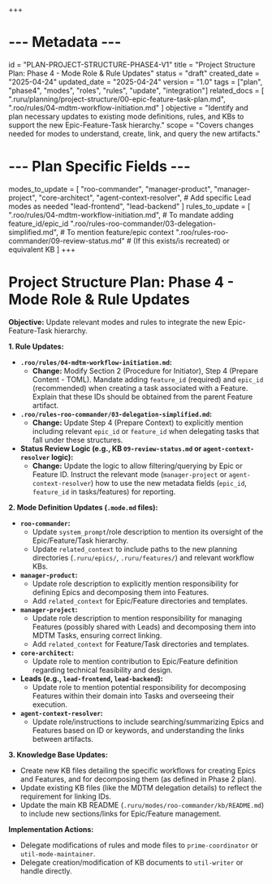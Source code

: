 +++
# --- Metadata ---
id = "PLAN-PROJECT-STRUCTURE-PHASE4-V1"
title = "Project Structure Plan: Phase 4 - Mode Role & Rule Updates"
status = "draft"
created_date = "2025-04-24"
updated_date = "2025-04-24"
version = "1.0"
tags = ["plan", "phase4", "modes", "roles", "rules", "update", "integration"]
related_docs = [
    ".ruru/planning/project-structure/00-epic-feature-task-plan.md",
    ".roo/rules/04-mdtm-workflow-initiation.md"
]
objective = "Identify and plan necessary updates to existing mode definitions, rules, and KBs to support the new Epic-Feature-Task hierarchy."
scope = "Covers changes needed for modes to understand, create, link, and query the new artifacts."
# --- Plan Specific Fields ---
modes_to_update = [
    "roo-commander",
    "manager-product",
    "manager-project",
    "core-architect",
    "agent-context-resolver",
    # Add specific Lead modes as needed
    "lead-frontend",
    "lead-backend"
]
rules_to_update = [
    ".roo/rules/04-mdtm-workflow-initiation.md", # To mandate adding feature_id/epic_id
    ".roo/rules-roo-commander/03-delegation-simplified.md", # To mention feature/epic context
    ".roo/rules-roo-commander/09-review-status.md" # (If this exists/is recreated) or equivalent KB
]
+++

# Project Structure Plan: Phase 4 - Mode Role & Rule Updates

**Objective:** Update relevant modes and rules to integrate the new Epic-Feature-Task hierarchy.

**1. Rule Updates:**

*   **`.roo/rules/04-mdtm-workflow-initiation.md`:**
    *   **Change:** Modify Section 2 (Procedure for Initiator), Step 4 (Prepare Content - TOML). Mandate adding `feature_id` (required) and `epic_id` (recommended) when creating a task associated with a Feature. Explain that these IDs should be obtained from the parent Feature artifact.
*   **`.roo/rules-roo-commander/03-delegation-simplified.md`:**
    *   **Change:** Update Step 4 (Prepare Context) to explicitly mention including relevant `epic_id` or `feature_id` when delegating tasks that fall under these structures.
*   **Status Review Logic (e.g., KB `09-review-status.md` or `agent-context-resolver` logic):**
    *   **Change:** Update the logic to allow filtering/querying by Epic or Feature ID. Instruct the relevant mode (`manager-project` or `agent-context-resolver`) how to use the new metadata fields (`epic_id`, `feature_id` in tasks/features) for reporting.

**2. Mode Definition Updates (`.mode.md` files):**

*   **`roo-commander`:**
    *   Update `system_prompt`/role description to mention its oversight of the Epic/Feature/Task hierarchy.
    *   Update `related_context` to include paths to the new planning directories (`.ruru/epics/`, `.ruru/features/`) and relevant workflow KBs.
*   **`manager-product`:**
    *   Update role description to explicitly mention responsibility for defining Epics and decomposing them into Features.
    *   Add `related_context` for Epic/Feature directories and templates.
*   **`manager-project`:**
    *   Update role description to mention responsibility for managing Features (possibly shared with Leads) and decomposing them into MDTM Tasks, ensuring correct linking.
    *   Add `related_context` for Feature/Task directories and templates.
*   **`core-architect`:**
    *   Update role to mention contribution to Epic/Feature definition regarding technical feasibility and design.
*   **Leads (e.g., `lead-frontend`, `lead-backend`):**
    *   Update role to mention potential responsibility for decomposing Features within their domain into Tasks and overseeing their execution.
*   **`agent-context-resolver`:**
    *   Update role/instructions to include searching/summarizing Epics and Features based on ID or keywords, and understanding the links between artifacts.

**3. Knowledge Base Updates:**

*   Create new KB files detailing the specific workflows for creating Epics and Features, and for decomposing them (as defined in Phase 2 plan).
*   Update existing KB files (like the MDTM delegation details) to reflect the requirement for linking IDs.
*   Update the main KB README (`.ruru/modes/roo-commander/kb/README.md`) to include new sections/links for Epic/Feature management.

**Implementation Actions:**

*   Delegate modifications of rules and mode files to `prime-coordinator` or `util-mode-maintainer`.
*   Delegate creation/modification of KB documents to `util-writer` or handle directly.